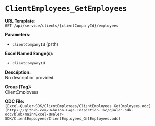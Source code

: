 # `ClientEmployees_GetEmployees`

**URL Template:**  
`GET /api/service/clients/{clientCompanyId}/employees`

**Parameters:**  
- `clientCompanyId` (path)

**Excel Named Range(s):**  
- `ClientCompanyId`

**Description:**  
No description provided.

**Group (Tag):**  
ClientEmployees

**ODC File:**  
`[Excel-Qualer-SDK/ClientEmployees/ClientEmployees_GetEmployees.odc](https://github.com/Johnson-Gage-Inspection-Inc/qualer-sdk-odc/blob/main/Excel-Qualer-SDK/ClientEmployees/ClientEmployees_GetEmployees.odc)`
